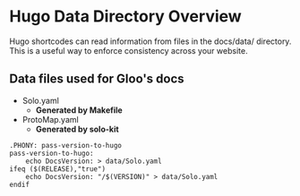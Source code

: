 # Hugo Data Directory Overview

Hugo shortcodes can read information from files in the docs/data/ directory.
This is a useful way to enforce consistency across your website.

## Data files used for Gloo's docs
- Solo.yaml
  - **Generated by Makefile**
- ProtoMap.yaml
  - **Generated by solo-kit**


```make
.PHONY: pass-version-to-hugo
pass-version-to-hugo:
	echo DocsVersion: > data/Solo.yaml
ifeq ($(RELEASE),"true")
	echo DocsVersion: "/$(VERSION)" > data/Solo.yaml
endif
```